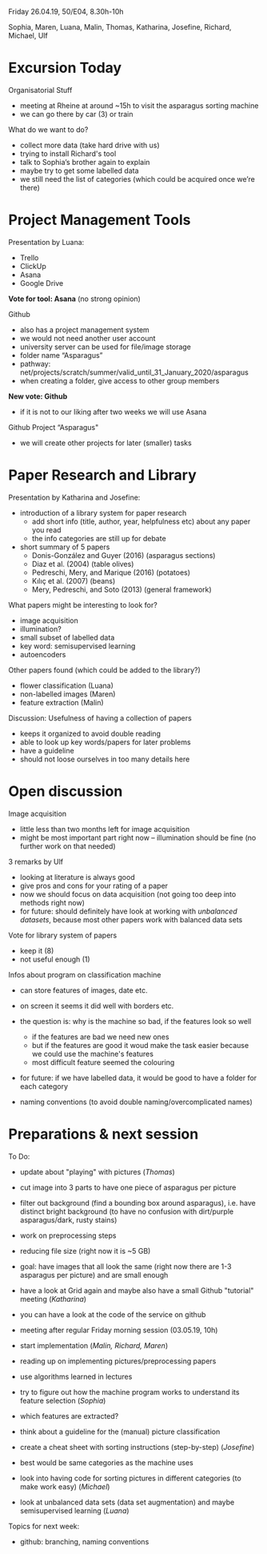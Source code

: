 Friday 26.04.19, 
50/E04, 
8.30h-10h

Sophia, Maren, Luana, Malin, Thomas, Katharina, Josefine, Richard, Michael, Ulf

# Excursion Today

Organisatorial Stuff
-	meeting at Rheine at around ~15h to visit the asparagus sorting machine
-	we can go there by car (3) or train


What do we want to do?
-	collect more data (take hard drive with us)
-	trying to install Richard's tool
-	talk to Sophia’s brother again to explain
-	maybe try to get some labelled data
-	we still need the list of categories (which could be acquired once we’re there)

# Project Management Tools

Presentation by Luana:
-	Trello	
-	ClickUp
-	Asana
-	Google Drive		

__Vote for tool: Asana__ (no strong opinion)

Github
-	also has a project management system
-	we would not need another user account
-	university server can be used for file/image storage
  -	folder name “Asparagus”
  -	pathway: net/projects/scratch/summer/valid_until_31_January_2020/asparagus
  -	when creating a folder, give access to other group members

__New vote: Github__
-	if it is not to our liking after two weeks we will use Asana

Github Project “Asparagus"
-	we will create other projects for later (smaller) tasks

# Paper Research and Library
 
Presentation by Katharina and Josefine:
- introduction of a library system for paper research
  - add short info (title, author, year, helpfulness etc) about any paper you read
  - the info categories are still up for debate
- short summary of 5 papers
  - Donis-González and Guyer (2016) (asparagus sections)
  - Diaz et al. (2004) (table olives)
  - Pedreschi, Mery, and Marique (2016) (potatoes)
  - Kılıç et al. (2007) (beans)
  - Mery, Pedreschi, and Soto (2013) (general framework)
  
  
What papers might be interesting to look for?
-	image acquisition
   - illumination?
-	small subset of labelled data
   - key word: semisupervised learning
   - autoencoders


Other papers found (which could be added to the library?)
- flower classification (Luana)
- non-labelled images (Maren)
- feature extraction (Malin)


Discussion: Usefulness of having a collection of papers
- keeps it organized to avoid double reading
- able to look up key words/papers for later problems
- have a guideline
- should not loose ourselves in too many details here


# Open discussion

Image acquisition
-	little less than two months left for image acquisition
-	might be most important part right now
  – illumination should be fine (no further work on that needed)

3 remarks by Ulf
-	looking at literature is always good
-	give pros and cons for your rating of a paper
-	now we should focus on data acquisition (not going too deep into methods right now)
-	for future: should definitely have look at working with *unbalanced datasets*, because most other papers work with balanced data sets

Vote for library system of papers
-	keep it (8)
-	not useful enough (1)

Infos about program on classification machine
- can store features of images, date etc.
- on screen it seems it did well with borders etc.
- the question is: why is the machine so bad, if the features look so well
  - if the features are bad we need new ones
  - but if the features are good it woud make the task easier because we could use the machine's features
  - most difficult feature seemed the colouring
   
-	for future: if we have labelled data, it would be good to have a folder for each category
  - naming conventions (to avoid double naming/overcomplicated names)

# Preparations & next session

To Do:
-	update about "playing" with pictures (*Thomas*)
  - cut image into 3 parts to have one piece of asparagus per picture
  - filter out background (find a bounding box around asparagus), i.e. have distinct bright background (to have no confusion with dirt/purple asparagus/dark, rusty stains)
  - work on preprocessing steps
  - reducing file size (right now it is ~5 GB)
  - goal: have images that all look the same (right now there are 1-3 asparagus per picture) and are small enough
   
-	have a look at Grid again and maybe also have a small Github "tutorial" meeting (*Katharina*)
  -	you can have a look at the code of the service on github
  -	meeting after regular Friday morning session (03.05.19, 10h)

-	start implementation (*Malin, Richard, Maren*)
  - reading up on implementing pictures/preprocessing papers
  -	use algorithms learned in lectures

-	try to figure out how the machine program works to understand its feature selection (*Sophia*)
  - which features are extracted?
  
-	think about a guideline for the (manual) picture classification
  - create a cheat sheet with sorting instructions (step-by-step) (*Josefine*)
   - best would be same categories as the machine uses
  - look into having code for sorting pictures in different categories (to make work easy) (*Michael*)
  
-	look at unbalanced data sets (data set augmentation) and maybe semisupervised learning (*Luana*)

Topics for next week:
- github: branching, naming conventions
